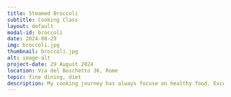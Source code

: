 ```yaml
---
title: Steamed Broccoli
subtitle: Cooking Class
layout: default
modal-id: broccoli
date: 2024-08-29
img: broccoli.jpg
thumbnail: broccoli.jpg
alt: image-alt
project-date: 29 August 2024
location: Via del Boschetto 36, Rome
topic: fine dining, diet
description: My cooking journey has always focuse on healthy food. Except for my 2 kg of weekly chocolate consumption.
---
```

